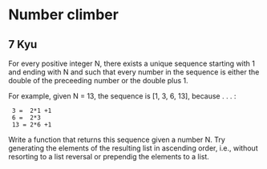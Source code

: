 # Number climber
## 7 Kyu

For every positive integer N, there exists a unique sequence starting with 1 and ending with N and such that every number in the sequence is either the double of the preceeding number or the double plus 1.

For example, given N = 13, the sequence is [1, 3, 6, 13], because . . . :
```
 3 =  2*1 +1
 6 =  2*3
 13 = 2*6 +1
```
Write a function that returns this sequence given a number N. Try generating the elements of the resulting list in ascending order, i.e., without resorting to a list reversal or prependig the elements to a list.
